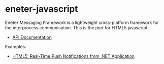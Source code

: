 # eneter-javascript
Eneter Messaging Framework is a lightweight cross-platform framework for the interprocess communication. This is the port for HTML5 javascript.

* [API Documentation](https://ng-eneter.github.io/eneter-javascript/index.html)

Examples:
* [HTML5: Real-Time Push Notifications from .NET Application](https://www.codeproject.com/Articles/768473/HTML-Real-Time-Push-Notifications-from-NET-Applic)
